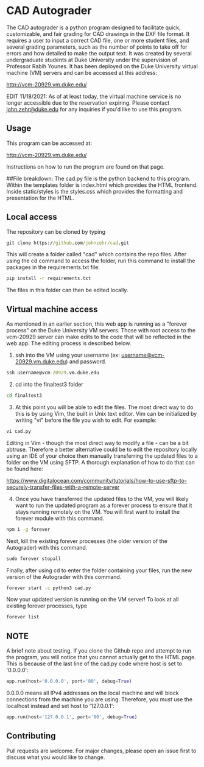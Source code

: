 # CAD Autograder

The CAD autograder is a python program designed to facilitate quick, customizable, and fair grading for CAD drawings in the DXF file format. It requires a user to input a correct CAD file, one or more student
files, and several grading parameters, such as the number of points to take off for errors and how detailed to make the output text. It was created by several undergraduate students 
at Duke University under the supervision of Professor Rabih Younes. It has been deployed on the Duke University virtual machine (VM) servers and can be accessed at this address:

http://vcm-20929.vm.duke.edu/

EDIT 11/18/2021: As of at least today, the virtual machine service is no longer accessible due to the reservation expiring. Please contact john.zehr@duke.edu for any inquiries if you'd like to use this program.

## Usage
This program can be accessed at:

http://vcm-20929.vm.duke.edu/

Instructions on how to run the program are found on that page.

##File breakdown:
The cad.py file is the python backend to this program. Within the templates folder is index.html which provides the HTML frontend. Inside static/styles is the styles.css which provides the
formatting and presentation for the HTML.

## Local access
The repository can be cloned by typing

```cmd
git clone https://github.com/johnzehr/cad.git
```

This will create a folder called "cad" which contains the repo files. After using the cd command to access the folder,
run this command to install the packages in the requirements.txt file:

```cmd
pip install -r requirements.txt
```
The files in this folder can then be edited locally. 

## Virtual machine access
As mentioned in an earlier section, this web app is running as a "forever process" on the Duke University VM servers. Those with root access to the vcm-20929 server 
can make edits to the code that will be reflected in the web app. The editing process is described below.

1. ssh into the VM using your username (ex: username@vcm-20929.vm.duke.edu) and password.
```cmd
ssh username@vcm-20929.vm.duke.edu
```
2. cd into the finaltest3 folder
```cmd
cd finaltest3
```
3. At this point you will be able to edit the files. The most direct way to do this is by using Vim, the built in Unix text editor. Vim can be initialized by writing "vi" before
the file you wish to edit. For example:
```cmd
vi cad.py
```

Editing in Vim - though the most direct way to modify a file - can be a bit abtruse. Therefore a better alternative could be to edit the repository locally using an IDE 
of your choice then manually transferring the updated files to a folder on the VM using SFTP. A thorough explanation of how to do that can be found here:

https://www.digitalocean.com/community/tutorials/how-to-use-sftp-to-securely-transfer-files-with-a-remote-server

4. Once you have transferred the updated files to the VM, you will likely want to run the updated program as a forever process to ensure that it stays running remotely on the VM.
You will first want to install the forever module with this command. 
```cmd
npm i -g forever
```
Next, kill the existing forever processes (the older version of the Autograder) with this command.

```cmd
sudo forever stopall 
```

Finally, after using cd to enter the folder containing your files, run the new version of the Autograder with this command.
```cmd
forever start -c python3 cad.py
```
Now your updated version is running on the VM server! To look at all existing forever processes, type
```cmd
forever list
```
## NOTE
A brief note about testing. If you clone the Github repo and attempt to run the program, you will notice that you cannot actually get to the HTML page. This is because of the last
line of the cad.py code where host is set to '0.0.0.0':

```python
app.run(host='0.0.0.0', port='80', debug=True)
```
0.0.0.0 means all IPv4 addresses on the local machine and will block connections from the machine you are using. Therefore, you must use the localhost instead and set host to
'127.0.0.1':
```python
app.run(host='127.0.0.1', port='80', debug=True)
```
## Contributing
Pull requests are welcome. For major changes, please open an issue first to discuss what you would like to change.
